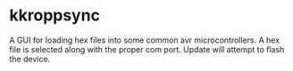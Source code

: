 # kkroppsync
A GUI for loading hex files into some common avr microcontrollers. 
A hex file is selected along with the proper com port. 
Update will attempt to flash the device. 
